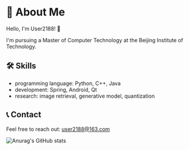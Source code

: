 # 🌟 About Me

Hello, I'm User2188! 👋

I'm pursuing a Master of Computer Technology at the Beijing Institute of Technology.

## 🛠️ Skills

- programming language: Python, C++, Java
- development: Spring, Android, Qt
- research: image retrieval, generative model, quantization

## 📞 Contact

Feel free to reach out: user2188@163.com


![Anurag's GitHub stats](https://github-readme-stats.vercel.app/api?username=user2188)
